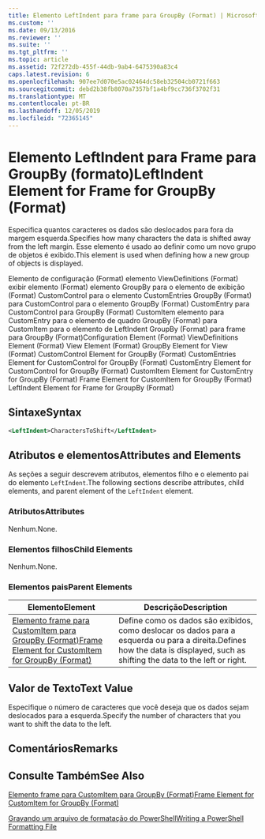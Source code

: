 ```yaml
---
title: Elemento LeftIndent para frame para GroupBy (Format) | Microsoft Docs
ms.custom: ''
ms.date: 09/13/2016
ms.reviewer: ''
ms.suite: ''
ms.tgt_pltfrm: ''
ms.topic: article
ms.assetid: 72f272db-455f-44db-9ab4-6475390a83c4
caps.latest.revision: 6
ms.openlocfilehash: 907ee7d070e5ac02464dc58eb32504cb0721f663
ms.sourcegitcommit: debd2b38fb8070a7357bf1a4bf9cc736f3702f31
ms.translationtype: MT
ms.contentlocale: pt-BR
ms.lasthandoff: 12/05/2019
ms.locfileid: "72365145"
---
```

# <a name="leftindent-element-for-frame-for-groupby-format"></a><span data-ttu-id="97ed8-102">Elemento LeftIndent para Frame para GroupBy (formato)</span><span class="sxs-lookup"><span data-stu-id="97ed8-102">LeftIndent Element for Frame for GroupBy (Format)</span></span>

<span data-ttu-id="97ed8-103">Especifica quantos caracteres os dados são deslocados para fora da margem esquerda.</span><span class="sxs-lookup"><span data-stu-id="97ed8-103">Specifies how many characters the data is shifted away from the left margin.</span></span> <span data-ttu-id="97ed8-104">Esse elemento é usado ao definir como um novo grupo de objetos é exibido.</span><span class="sxs-lookup"><span data-stu-id="97ed8-104">This element is used when defining how a new group of objects is displayed.</span></span>

<span data-ttu-id="97ed8-105">Elemento de configuração (Format) elemento ViewDefinitions (Format) exibir elemento (Format) elemento GroupBy para o elemento de exibição (Format) CustomControl para o elemento CustomEntries GroupBy (Format) para CustomControl para o elemento GroupBy (Format) CustomEntry para CustomControl para GroupBy (Format) CustomItem elemento para CustomEntry para o elemento de quadro GroupBy (Format) para CustomItem para o elemento de LeftIndent GroupBy (Format) para frame para GroupBy (Format)</span><span class="sxs-lookup"><span data-stu-id="97ed8-105">Configuration Element (Format) ViewDefinitions Element (Format) View Element (Format) GroupBy Element for View (Format) CustomControl Element for GroupBy (Format) CustomEntries Element for CustomControl for GroupBy (Format) CustomEntry Element for CustomControl for GroupBy (Format) CustomItem Element for CustomEntry for GroupBy (Format) Frame Element for CustomItem for GroupBy (Format) LeftIndent Element for Frame for GroupBy (Format)</span></span>

## <a name="syntax"></a><span data-ttu-id="97ed8-106">Sintaxe</span><span class="sxs-lookup"><span data-stu-id="97ed8-106">Syntax</span></span>

```xml
<LeftIndent>CharactersToShift</LeftIndent>
```

## <a name="attributes-and-elements"></a><span data-ttu-id="97ed8-107">Atributos e elementos</span><span class="sxs-lookup"><span data-stu-id="97ed8-107">Attributes and Elements</span></span>

<span data-ttu-id="97ed8-108">As seções a seguir descrevem atributos, elementos filho e o elemento pai do elemento `LeftIndent`.</span><span class="sxs-lookup"><span data-stu-id="97ed8-108">The following sections describe attributes, child elements, and parent element of the `LeftIndent` element.</span></span>

### <a name="attributes"></a><span data-ttu-id="97ed8-109">Atributos</span><span class="sxs-lookup"><span data-stu-id="97ed8-109">Attributes</span></span>

<span data-ttu-id="97ed8-110">Nenhum.</span><span class="sxs-lookup"><span data-stu-id="97ed8-110">None.</span></span>

### <a name="child-elements"></a><span data-ttu-id="97ed8-111">Elementos filhos</span><span class="sxs-lookup"><span data-stu-id="97ed8-111">Child Elements</span></span>

<span data-ttu-id="97ed8-112">Nenhum.</span><span class="sxs-lookup"><span data-stu-id="97ed8-112">None.</span></span>

### <a name="parent-elements"></a><span data-ttu-id="97ed8-113">Elementos pais</span><span class="sxs-lookup"><span data-stu-id="97ed8-113">Parent Elements</span></span>

|<span data-ttu-id="97ed8-114">Elemento</span><span class="sxs-lookup"><span data-stu-id="97ed8-114">Element</span></span>|<span data-ttu-id="97ed8-115">Descrição</span><span class="sxs-lookup"><span data-stu-id="97ed8-115">Description</span></span>|
|-------------|-----------------|
|[<span data-ttu-id="97ed8-116">Elemento frame para CustomItem para GroupBy (Format)</span><span class="sxs-lookup"><span data-stu-id="97ed8-116">Frame Element for CustomItem for GroupBy (Format)</span></span>](./frame-element-for-customitem-for-groupby-format.md)|<span data-ttu-id="97ed8-117">Define como os dados são exibidos, como deslocar os dados para a esquerda ou para a direita.</span><span class="sxs-lookup"><span data-stu-id="97ed8-117">Defines how the data is displayed, such as shifting the data to the left or right.</span></span>|

## <a name="text-value"></a><span data-ttu-id="97ed8-118">Valor de Texto</span><span class="sxs-lookup"><span data-stu-id="97ed8-118">Text Value</span></span>

<span data-ttu-id="97ed8-119">Especifique o número de caracteres que você deseja que os dados sejam deslocados para a esquerda.</span><span class="sxs-lookup"><span data-stu-id="97ed8-119">Specify the number of characters that you want to shift the data to the left.</span></span>

## <a name="remarks"></a><span data-ttu-id="97ed8-120">Comentários</span><span class="sxs-lookup"><span data-stu-id="97ed8-120">Remarks</span></span>

## <a name="see-also"></a><span data-ttu-id="97ed8-121">Consulte Também</span><span class="sxs-lookup"><span data-stu-id="97ed8-121">See Also</span></span>

[<span data-ttu-id="97ed8-122">Elemento frame para CustomItem para GroupBy (Format)</span><span class="sxs-lookup"><span data-stu-id="97ed8-122">Frame Element for CustomItem for GroupBy (Format)</span></span>](./frame-element-for-customitem-for-groupby-format.md)

[<span data-ttu-id="97ed8-123">Gravando um arquivo de formatação do PowerShell</span><span class="sxs-lookup"><span data-stu-id="97ed8-123">Writing a PowerShell Formatting File</span></span>](./writing-a-powershell-formatting-file.md)
